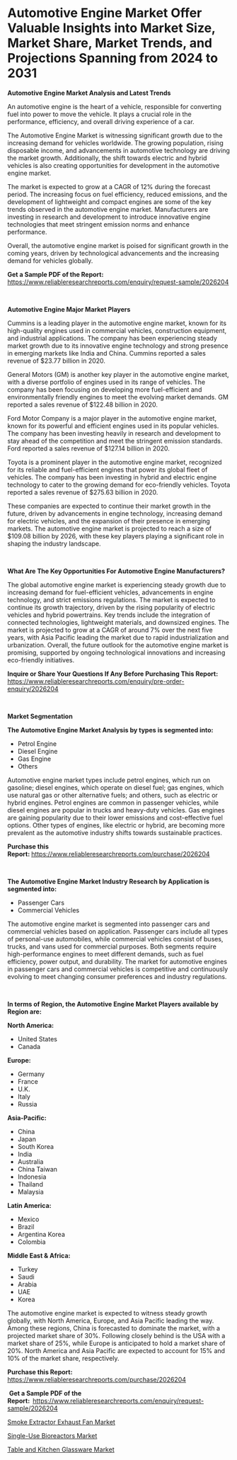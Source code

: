 <p><h1>Automotive Engine Market Offer Valuable Insights into Market Size, Market Share, Market Trends, and Projections Spanning from 2024 to 2031</h1></p><p><strong>Automotive Engine Market Analysis and Latest Trends</strong></p>
<p><p>An automotive engine is the heart of a vehicle, responsible for converting fuel into power to move the vehicle. It plays a crucial role in the performance, efficiency, and overall driving experience of a car.</p><p>The Automotive Engine Market is witnessing significant growth due to the increasing demand for vehicles worldwide. The growing population, rising disposable income, and advancements in automotive technology are driving the market growth. Additionally, the shift towards electric and hybrid vehicles is also creating opportunities for development in the automotive engine market.</p><p>The market is expected to grow at a CAGR of 12% during the forecast period. The increasing focus on fuel efficiency, reduced emissions, and the development of lightweight and compact engines are some of the key trends observed in the automotive engine market. Manufacturers are investing in research and development to introduce innovative engine technologies that meet stringent emission norms and enhance performance.</p><p>Overall, the automotive engine market is poised for significant growth in the coming years, driven by technological advancements and the increasing demand for vehicles globally.</p></p>
<p><strong>Get a Sample PDF of the Report:&nbsp;</strong> <a href="https://www.reliableresearchreports.com/enquiry/request-sample/2026204">https://www.reliableresearchreports.com/enquiry/request-sample/2026204</a></p>
<p>&nbsp;</p>
<p><strong>Automotive Engine Major Market Players</strong></p>
<p><p>Cummins is a leading player in the automotive engine market, known for its high-quality engines used in commercial vehicles, construction equipment, and industrial applications. The company has been experiencing steady market growth due to its innovative engine technology and strong presence in emerging markets like India and China. Cummins reported a sales revenue of $23.77 billion in 2020.</p><p>General Motors (GM) is another key player in the automotive engine market, with a diverse portfolio of engines used in its range of vehicles. The company has been focusing on developing more fuel-efficient and environmentally friendly engines to meet the evolving market demands. GM reported a sales revenue of $122.48 billion in 2020.</p><p>Ford Motor Company is a major player in the automotive engine market, known for its powerful and efficient engines used in its popular vehicles. The company has been investing heavily in research and development to stay ahead of the competition and meet the stringent emission standards. Ford reported a sales revenue of $127.14 billion in 2020.</p><p>Toyota is a prominent player in the automotive engine market, recognized for its reliable and fuel-efficient engines that power its global fleet of vehicles. The company has been investing in hybrid and electric engine technology to cater to the growing demand for eco-friendly vehicles. Toyota reported a sales revenue of $275.63 billion in 2020.</p><p>These companies are expected to continue their market growth in the future, driven by advancements in engine technology, increasing demand for electric vehicles, and the expansion of their presence in emerging markets. The automotive engine market is projected to reach a size of $109.08 billion by 2026, with these key players playing a significant role in shaping the industry landscape.</p></p>
<p>&nbsp;</p>
<p><strong>What Are The Key Opportunities For Automotive Engine Manufacturers?</strong></p>
<p><p>The global automotive engine market is experiencing steady growth due to increasing demand for fuel-efficient vehicles, advancements in engine technology, and strict emissions regulations. The market is expected to continue its growth trajectory, driven by the rising popularity of electric vehicles and hybrid powertrains. Key trends include the integration of connected technologies, lightweight materials, and downsized engines. The market is projected to grow at a CAGR of around 7% over the next five years, with Asia Pacific leading the market due to rapid industrialization and urbanization. Overall, the future outlook for the automotive engine market is promising, supported by ongoing technological innovations and increasing eco-friendly initiatives.</p></p>
<p><strong>Inquire or Share Your Questions If Any Before Purchasing This Report:</strong> <a href="https://www.reliableresearchreports.com/enquiry/pre-order-enquiry/2026204">https://www.reliableresearchreports.com/enquiry/pre-order-enquiry/2026204</a></p>
<p>&nbsp;</p>
<p><strong>Market Segmentation</strong></p>
<p><strong>The Automotive Engine Market Analysis by types is segmented into:</strong></p>
<p><ul><li>Petrol Engine</li><li>Diesel Engine</li><li>Gas Engine</li><li>Others</li></ul></p>
<p><p>Automotive engine market types include petrol engines, which run on gasoline; diesel engines, which operate on diesel fuel; gas engines, which use natural gas or other alternative fuels; and others, such as electric or hybrid engines. Petrol engines are common in passenger vehicles, while diesel engines are popular in trucks and heavy-duty vehicles. Gas engines are gaining popularity due to their lower emissions and cost-effective fuel options. Other types of engines, like electric or hybrid, are becoming more prevalent as the automotive industry shifts towards sustainable practices.</p></p>
<p><strong>Purchase this Report:&nbsp;</strong><a href="https://www.reliableresearchreports.com/purchase/2026204">https://www.reliableresearchreports.com/purchase/2026204</a></p>
<p>&nbsp;</p>
<p><strong>The Automotive Engine Market Industry Research by Application is segmented into:</strong></p>
<p><ul><li>Passenger Cars</li><li>Commercial Vehicles</li></ul></p>
<p><p>The automotive engine market is segmented into passenger cars and commercial vehicles based on application. Passenger cars include all types of personal-use automobiles, while commercial vehicles consist of buses, trucks, and vans used for commercial purposes. Both segments require high-performance engines to meet different demands, such as fuel efficiency, power output, and durability. The market for automotive engines in passenger cars and commercial vehicles is competitive and continuously evolving to meet changing consumer preferences and industry regulations.</p></p>
<p>&nbsp;</p>
<p><strong>In terms of Region, the Automotive Engine Market Players available by Region are:</strong></p>
<p>
    <p> <strong> North America: </strong>
        <ul>
            <li>United States</li>
            <li>Canada</li>
        </ul>
        </p> 
    <p> <strong> Europe: </strong>
        <ul>
            <li>Germany</li>
            <li>France</li>
            <li>U.K.</li>
            <li>Italy</li>
            <li>Russia</li>
        </ul>
        </p> 
    <p> <strong> Asia-Pacific: </strong>
        <ul>
            <li>China</li>
            <li>Japan</li>
            <li>South Korea</li>
            <li>India</li>
            <li>Australia</li>
            <li>China Taiwan</li>
            <li>Indonesia</li>
            <li>Thailand</li>
            <li>Malaysia</li>
        </ul>
        </p> 
    <p> <strong> Latin America: </strong>
        <ul>
            <li>Mexico</li>
            <li>Brazil</li>
            <li>Argentina Korea</li>
            <li>Colombia</li>
        </ul>
        </p> 
    <p> <strong> Middle East & Africa: </strong>
        <ul>
            <li>Turkey</li>
            <li>Saudi</li>
            <li>Arabia</li>
            <li>UAE</li>
            <li>Korea</li>
        </ul>
    </p>
    </p>
<p><p>The automotive engine market is expected to witness steady growth globally, with North America, Europe, and Asia Pacific leading the way. Among these regions, China is forecasted to dominate the market, with a projected market share of 30%. Following closely behind is the USA with a market share of 25%, while Europe is anticipated to hold a market share of 20%. North America and Asia Pacific are expected to account for 15% and 10% of the market share, respectively.</p></p>
<p><strong>Purchase this Report: </strong><a href="https://www.reliableresearchreports.com/purchase/2026204">https://www.reliableresearchreports.com/purchase/2026204</a></p>
<p>&nbsp;<strong>Get a Sample PDF of the Report:&nbsp;&nbsp;</strong><a href="https://www.reliableresearchreports.com/enquiry/request-sample/2026204">https://www.reliableresearchreports.com/enquiry/request-sample/2026204</a></p>
<p><strong></strong></p>
<p><p><a href="https://view.publitas.com/reportprime-1/smoke-extractor-exhaust-fan-market-size-share-trends-analysis-report-by-application-regional-outlook-competitive-strategies-and-segment-forecasts-2023-2030/">Smoke Extractor Exhaust Fan Market</a></p><p><a href="https://view.publitas.com/reportprime-1/decoding-the-single-use-bioreactors-market-a-deep-dive-into-the-latest-market-trends-market-segmentation-and-competitive-analysis/">Single-Use Bioreactors Market</a></p><p><a href="https://view.publitas.com/reportprime-1/table-and-kitchen-glassware-market-size-share-trends-analysis-report-by-application-regional-outlook-competitive-strategies-and-segment-forecasts-2023-2030/">Table and Kitchen Glassware Market</a></p></p>